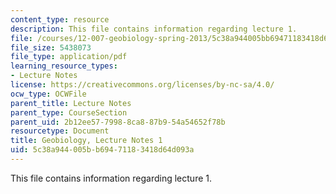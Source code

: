 ```yaml
---
content_type: resource
description: This file contains information regarding lecture 1.
file: /courses/12-007-geobiology-spring-2013/5c38a944005bb69471183418d64d093a_MIT12_007S13_Lec1.pdf
file_size: 5438073
file_type: application/pdf
learning_resource_types:
- Lecture Notes
license: https://creativecommons.org/licenses/by-nc-sa/4.0/
ocw_type: OCWFile
parent_title: Lecture Notes
parent_type: CourseSection
parent_uid: 2b12ee57-7998-8ca8-87b9-54a54652f78b
resourcetype: Document
title: Geobiology, Lecture Notes 1
uid: 5c38a944-005b-b694-7118-3418d64d093a
---
```

This file contains information regarding lecture 1.
